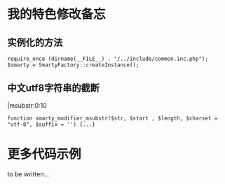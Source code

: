 # 我的特色修改备忘 #

## 实例化的方法 ##

`require_once (dirname(__FILE__) . "/../include/common.inc.php");
$smarty = SmartyFactory::createInstance();`


## 中文utf8字符串的截断  ##
|msubstr:0:10

`function smarty_modifier_msubstr($str, $start , $length, $charset = "utf-8", $suffix = '') {...}`


# 更多代码示例 #

to be written...